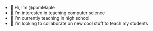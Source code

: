 - 👋 Hi, I’m @pomMaple
- 👀 I’m interested in teaching computer science
- 🌱 I’m currently teaching in high school 
- 💞️ I’m looking to collaborate on new cool stuff to teach my students


<!---
pomMaple/pomMaple is a ✨ special ✨ repository because its `README.md` (this file) appears on your GitHub profile.
You can click the Preview link to take a look at your changes.
--->
